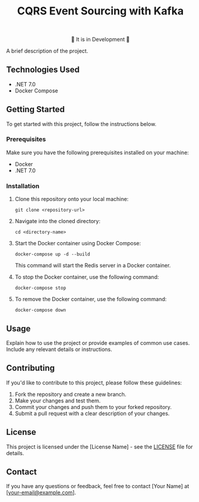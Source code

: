 # <div align="center"> CQRS Event Sourcing with Kafka </div>

</br>

<div align="center">

<p>🚧 It is in Development 🚧</p>

</div>

A brief description of the project.

## Technologies Used

- .NET 7.0
- Docker Compose

## Getting Started

To get started with this project, follow the instructions below.

### Prerequisites

Make sure you have the following prerequisites installed on your machine:

- Docker
- .NET 7.0

### Installation

1. Clone this repository onto your local machine:

   ```shell
   git clone <repository-url>
   ```

2. Navigate into the cloned directory:

   ```shell
   cd <directory-name>
   ```

3. Start the Docker container using Docker Compose:

   ```shell
   docker-compose up -d --build
   ```

   This command will start the Redis server in a Docker container.

4. To stop the Docker container, use the following command:

   ```shell
   docker-compose stop
   ```

5. To remove the Docker container, use the following command:

   ```shell
   docker-compose down
   ```

## Usage

Explain how to use the project or provide examples of common use cases. Include any relevant details or instructions.

## Contributing

If you'd like to contribute to this project, please follow these guidelines:

1. Fork the repository and create a new branch.
2. Make your changes and test them.
3. Commit your changes and push them to your forked repository.
4. Submit a pull request with a clear description of your changes.

## License

This project is licensed under the [License Name] - see the [LICENSE](LICENSE) file for details.

## Contact

If you have any questions or feedback, feel free to contact [Your Name] at [your-email@example.com].
